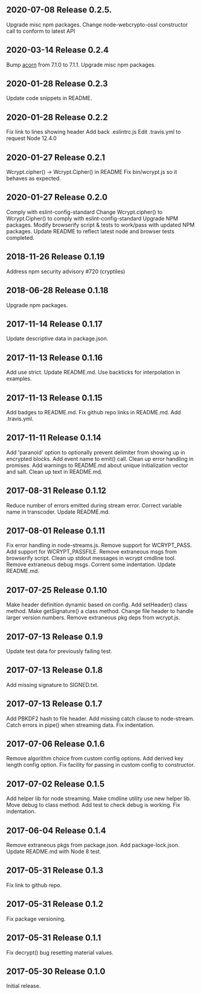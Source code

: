 ## 2020-07-08  Release 0.2.5.

Upgrade misc npm packages.
Change node-webcrypto-ossl constructor call to conform to latest API

## 2020-03-14  Release 0.2.4

Bump [acorn](https://github.com/acornjs/acorn) from 7.1.0 to 7.1.1.
Upgrade misc npm packages.

## 2020-01-28  Release 0.2.3

Update code snippets in README.

## 2020-01-28  Release 0.2.2

Fix link to lines showing header
Add back .eslintrc.js
Edit .travis.yml to request Node 12.4.0

## 2020-01-27  Release 0.2.1

Wcrypt.cipher() -> Wcrypt.Cipher() in README
Fix bin/wcrypt.js so it behaves as expected.

## 2020-01-27  Release 0.2.0

Comply with eslint-config-standard
Change Wcrypt.cipher() to Wcrypt.Cipher() to comply with eslint-config-standard
Upgrade NPM packages.
Modify browserify script & tests to work/pass with updated NPM packages.
Update README to reflect latest node and browser tests completed.

## 2018-11-26  Release 0.1.19

Address npm security advisory #720 (cryptiles)

## 2018-06-28  Release 0.1.18

Upgrade npm packages.

## 2017-11-14  Release 0.1.17

Update descriptive data in package.json.

## 2017-11-13  Release 0.1.16

Add use strict.
Update README.md.
Use backticks for interpolation in examples.

## 2017-11-13  Release 0.1.15

Add badges to README.md.
Fix github repo links in README.md.
Add .travis.yml.

## 2017-11-11  Release 0.1.14

Add 'paranoid' option to optionally prevent delimiter from showing up in encrypted blocks.
Add event name to emit() call.
Clean up error handling in promises.
Add warnings to README.md about unique initialization vector and salt.
Clean up text in README.md.

## 2017-08-31  Release 0.1.12

  Reduce number of errors emitted during stream error.
  Correct variable name in transcoder.
  Update README.md.

## 2017-08-01  Release 0.1.11

Fix error handling in node-streams.js.
Remove support for WCRYPT_PASS.
Add support for WCRYPT_PASSFILE.
Remove extraneous msgs from browserify script.
Clean up stdout messages in wcrypt cmdline tool.
Remove extraneous debug msgs.
Corrent some indentation.
Update README.md.

## 2017-07-25  Release 0.1.10

Make header definition dynamic based on config.
Add setHeader() class method.
Make getSignature() a class method.
Change file header to handle larger version numbers.
Remove extraneous pkg deps from wcrypt.js.

## 2017-07-13  Release 0.1.9

Update test data for previously failing test.

## 2017-07-13  Release 0.1.8

Add missing signature to SIGNED.txt.

## 2017-07-13  Release 0.1.7

Add PBKDF2 hash to file header.
Add missing catch clause to node-stream.
Catch errors in pipe() when streaming data.
Fix indentation.

## 2017-07-06  Release 0.1.6

Remove algorithm choice from custom config options.
Add derived key length config option.
Fix facility for passing in custom config to constructor.

## 2017-07-02  Release 0.1.5

Add helper lib for node streaming.
Make cmdline utility use new helper lib.
Move debug to class method.
Add test to check debug is working.
Fix indentation.

## 2017-06-04  Release 0.1.4

Remove extraneous pkgs from package.json.
Add package-lock.json.
Update README.md with Node 8 test.

## 2017-05-31  Release 0.1.3

Fix link to github repo.

## 2017-05-31  Release 0.1.2

Fix package versioning.

## 2017-05-31  Release 0.1.1

Fix decrypt() bug resetting material values.

## 2017-05-30  Release 0.1.0

Initial release.
